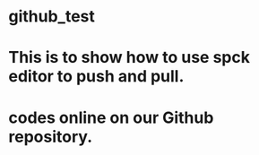 # github_test
# This is to show how to use spck editor to push and pull.
# codes online on our Github repository.
